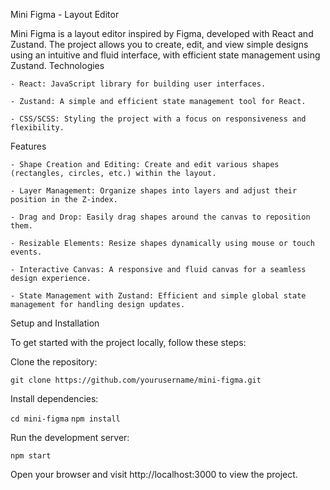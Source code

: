 Mini Figma - Layout Editor

Mini Figma is a layout editor inspired by Figma, developed with React and Zustand. The project allows you to create, edit, and view simple designs using an intuitive and fluid interface, with efficient state management using Zustand.
Technologies

    - React: JavaScript library for building user interfaces.

    - Zustand: A simple and efficient state management tool for React.

    - CSS/SCSS: Styling the project with a focus on responsiveness and flexibility.

Features

    - Shape Creation and Editing: Create and edit various shapes (rectangles, circles, etc.) within the layout.

    - Layer Management: Organize shapes into layers and adjust their position in the Z-index.

    - Drag and Drop: Easily drag shapes around the canvas to reposition them.

    - Resizable Elements: Resize shapes dynamically using mouse or touch events.

    - Interactive Canvas: A responsive and fluid canvas for a seamless design experience.

    - State Management with Zustand: Efficient and simple global state management for handling design updates.

Setup and Installation

To get started with the project locally, follow these steps:

Clone the repository:

`git clone https://github.com/yourusername/mini-figma.git`

Install dependencies:

`cd mini-figma`
`npm install`

Run the development server:

`npm start`

Open your browser and visit http://localhost:3000 to view the project.

